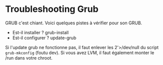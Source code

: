 # Troubleshooting Grub

GRUB c'est chiant. Voici quelques pistes à vérifier pour son GRUB.

* Est-il installer ? grub-install
* Est-il configurer ? update-grub

Si l'update grub ne fonctionne pas, il faut enlever les 2'>/dev/null du
script `grub-mkconfig` (foutu dev). Si vous avez LVM, il faut
également monter le /run dans votre chroot.
